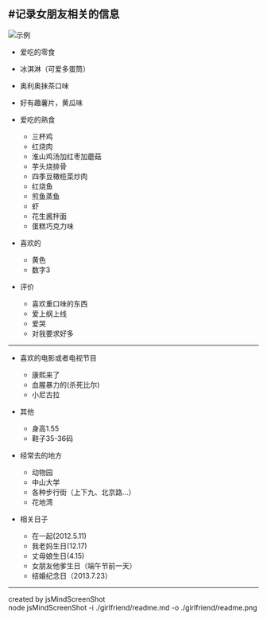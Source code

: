 #记录女朋友相关的信息
---------------------------
![示例](https://raw.github.com/hpf1908/girlfriend/master/readme.png)

- 爱吃的零食
 - 冰淇淋（可爱多蛋筒）
 - 奥利奥抹茶口味 
 - 好有趣薯片，黄瓜味

- 爱吃的熟食
  - 三杯鸡
  - 红烧肉
  - 淮山鸡汤加红枣加蘑菇
  - 芋头烧排骨
  - 四季豆橄榄菜炒肉
  - 红烧鱼
  - 煎鱼蒸鱼
  - 虾
  - 花生酱拌面
  - 蛋糕巧克力味

- 喜欢的
  - 黄色
  - 数字3

- 评价
  - 喜欢重口味的东西
  - 爱上纲上线
  - 爱哭
  - 对我要求好多

---------------------------

- 喜欢的电影或者电视节目
  - 康熙来了
  - 血腥暴力的(杀死比尔)
  - 小尼古拉

- 其他
  - 身高1.55
  - 鞋子35-36码

- 经常去的地方
  - 动物园
  - 中山大学
  - 各种步行街（上下九、北京路...）
  - 花地湾

- 相关日子
  - 在一起(2012.5.11)
  - 我老妈生日(12.17)
  - 丈母娘生日(4.15)
  - 女朋友他爹生日（端午节前一天）
  - 结婚纪念日（2013.7.23）

---------------------------
created by jsMindScreenShot  
node jsMindScreenShot -i ./girlfriend/readme.md -o ./girlfriend/readme.png  


